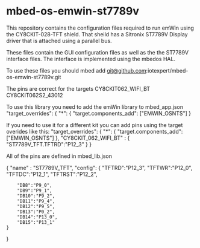 # mbed-os-emwin-st7789v
This repository contains the configuration files required to run emWin using the CY8CKIT-028-TFT shield.  That sheild has a Sitronix ST7789V Display driver that is attached using a parallel bus.

These files contain the GUI configuration files as well as the the ST7789V interface files.  The interface is implemented using the mbedos HAL.

To use these files you should
mbed add git@github.com:iotexpert/mbed-os-emwin-st7789v.git

The pins are correct for the targets
CY8CKIT062_WIFI_BT
CY8CKIT062S2_43012

To use this library you need to add the emWin library to mbed_app.json
"target_overrides": {
        "*": {
            "target.components_add": ["EMWIN_OSNTS"]
        }

If you need to use it for a different kit you can add pins using the target overides like this:
"target_overrides": {
        "*": {
            "target.components_add": ["EMWIN_OSNTS"]
        },
        "CY8CKIT_062_WIFI_BT" : {
            "ST7789V_TFT.TFTRD":"P12_3"
        }
    }
    
All of the pins are defined in mbed_lib.json

{
    "name" : "ST7789V_TFT",
    "config": {
        "TFTRD":"P12_3",
        "TFTWR":"P12_0",
        "TFTDC":"P12_1",
        "TFTRST":"P12_2",

        "DB8":"P9_0",
        "DB9":"P9_1",
        "DB10":"P9_2",
        "DB11":"P9_4",
        "DB12":"P9_5",
        "DB13":"P0_2",
        "DB14":"P13_0",
        "DB15":"P13_1"
    }
}

